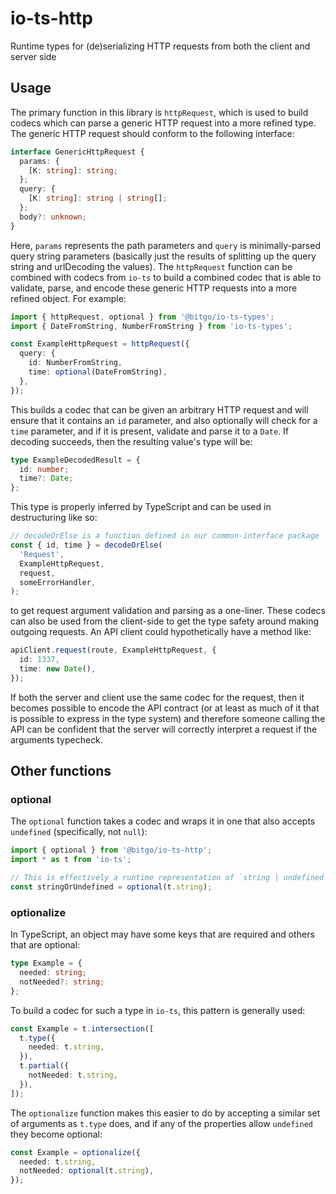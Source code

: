 # io-ts-http

Runtime types for (de)serializing HTTP requests from both the client and server side

## Usage

The primary function in this library is `httpRequest`, which is used to build codecs
which can parse a generic HTTP request into a more refined type. The generic HTTP
request should conform to the following interface:

```typescript
interface GenericHttpRequest {
  params: {
    [K: string]: string;
  };
  query: {
    [K: string]: string | string[];
  };
  body?: unknown;
}
```

Here, `params` represents the path parameters and `query` is minimally-parsed query
string parameters (basically just the results of splitting up the query string and
urlDecoding the values). The `httpRequest` function can be combined with codecs from
`io-ts` to build a combined codec that is able to validate, parse, and encode these
generic HTTP requests into a more refined object. For example:

```typescript
import { httpRequest, optional } from '@bitgo/io-ts-types';
import { DateFromString, NumberFromString } from 'io-ts-types';

const ExampleHttpRequest = httpRequest({
  query: {
    id: NumberFromString,
    time: optional(DateFromString),
  },
});
```

This builds a codec that can be given an arbitrary HTTP request and will ensure that it
contains an `id` parameter, and also optionally will check for a `time` parameter, and
if it is present, validate and parse it to a `Date`. If decoding succeeds, then the
resulting value's type will be:

```typescript
type ExampleDecodedResult = {
  id: number;
  time?: Date;
};
```

This type is properly inferred by TypeScript and can be used in destructuring like so:

```typescript
// decodeOrElse is a function defined in our common-interface package
const { id, time } = decodeOrElse(
  'Request',
  ExampleHttpRequest,
  request,
  someErrorHandler,
);
```

to get request argument validation and parsing as a one-liner. These codecs can also be
used from the client-side to get the type safety around making outgoing requests. An API
client could hypothetically have a method like:

```typescript
apiClient.request(route, ExampleHttpRequest, {
  id: 1337,
  time: new Date(),
});
```

If both the server and client use the same codec for the request, then it becomes
possible to encode the API contract (or at least as much of it that is possible to
express in the type system) and therefore someone calling the API can be confident that
the server will correctly interpret a request if the arguments typecheck.

## Other functions

### optional

The `optional` function takes a codec and wraps it in one that also accepts `undefined`
(specifically, not `null`):

```typescript
import { optional } from '@bitgo/io-ts-http';
import * as t from 'io-ts';

// This is effectively a runtime representation of `string | undefined`
const stringOrUndefined = optional(t.string);
```

### optionalize

In TypeScript, an object may have some keys that are required and others that are
optional:

```typescript
type Example = {
  needed: string;
  notNeeded?: string;
};
```

To build a codec for such a type in `io-ts`, this pattern is generally used:

```typescript
const Example = t.intersection([
  t.type({
    needed: t.string,
  }),
  t.partial({
    notNeeded: t.string,
  }),
]);
```

The `optionalize` function makes this easier to do by accepting a similar set of
arguments as `t.type` does, and if any of the properties allow `undefined` they become
optional:

```typescript
const Example = optionalize({
  needed: t.string,
  notNeeded: optional(t.string),
});
```
